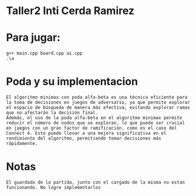 # Taller2 Inti Cerda Ramirez
# Para jugar: 
    g++ main.cpp board.cpp ai.cpp
    .\a


#  Poda y su implementacion
    El algoritmo minimax con poda alfa-beta es una técnica eficiente para la toma de decisiones en juegos de adversario, ya que permite explorar el espacio de búsqueda de manera más efectiva, evitando explorar ramas que no afectarán la decisión final.
    Además, el uso de la poda alfa-beta en el algoritmo minimax permite reducir el número de nodos que se exploran, lo que puede ser crucial en juegos con un gran factor de ramificación, como es el caso del Connect 4. Esto puede llevar a una mejora significativa en el rendimiento del algoritmo, permitiendo tomar decisiones más rápidamente.

#   Notas
    El guardado de la partida, junto con el cargado de la misma no estan funcionando. No logre implementarlos

